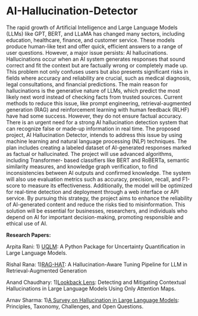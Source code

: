 # AI-Hallucination-Detector
The rapid growth of Artificial Intelligence and Large Language Models (LLMs) like GPT, BERT, and LLaMA
has changed many sectors, including education, healthcare, finance, and customer service. These models
produce human-like text and offer quick, efficient answers to a range of user questions. However, a major
issue persists: AI hallucinations. Hallucinations occur when an AI system generates responses that sound
correct and fit the context but are factually wrong or completely made up. This problem not only confuses
users but also presents significant risks in fields where accuracy and reliability are crucial, such as medical
diagnosis, legal consultations, and financial predictions.
The main reason for hallucinations is the generative nature of LLMs, which predict the most likely next word
instead of checking facts from trusted sources. Current methods to reduce this issue, like prompt engineering,
retrieval-augmented generation (RAG) and reinforcement learning with human feedback (RLHF) have had
some success. However, they do not ensure factual accuracy. There is an urgent need for a strong AI
hallucination detection system that can recognize false or made-up information in real time.
The proposed project, AI Hallucination Detector, intends to address this issue by using machine learning and
natural language processing (NLP) techniques. The plan includes creating a labeled dataset of AI-generated
responses marked as factual or hallucinated. The project will use advanced algorithms, including Transformer-
based classifiers like BERT and RoBERTa, semantic similarity measures, and knowledge graph verification,
to find inconsistencies between AI outputs and confirmed knowledge. The system will also use evaluation
metrics such as accuracy, precision, recall, and F1-score to measure its effectiveness. Additionally, the model
will be optimized for real-time detection and deployment through a web interface or API service.
By pursuing this strategy, the project aims to enhance the reliability of AI-generated content and reduce the
risks tied to misinformation. This solution will be essential for businesses, researchers, and individuals who
depend on AI for important decision-making, promoting responsible and ethical use of AI.



**Research Papers:**

Arpita Rani: 1) [UQLM](https://arxiv.org/pdf/2507.06196v1): A Python Package for Uncertainty Quantification in
Large Language Models.


Rishal Rana: 1)[RAG-HAT](https://aclanthology.org/2024.emnlp-industry.113.pdf): A Hallucination-Aware Tuning Pipeline for LLM in
Retrieval-Augmented Generation  


Anand Chaudhary: 1)[Lookback Lens](https://arxiv.org/pdf/2407.07071): Detecting and Mitigating Contextual Hallucinations in
Large Language Models Using Only Attention Maps.


Arnav Sharma: 1)[A Survey on Hallucination in Large Language Models](https://arxiv.org/pdf/2311.05232):
 Principles, Taxonomy, Challenges, and Open Questions.


